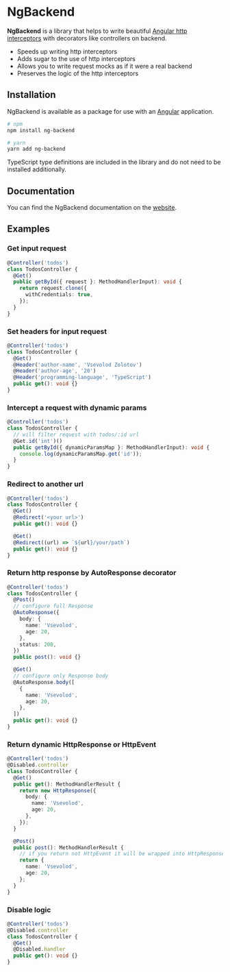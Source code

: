 # NgBackend

**NgBackend** is a library that helps to write beautiful [Angular http interceptors](https://angular.io/api/common/http/HttpInterceptor) with decorators like controllers on backend.

- Speeds up writing http interceptors
- Adds sugar to the use of http interceptors
- Allows you to write request mocks as if it were a real backend
- Preserves the logic of the http interceptors

## Installation

NgBackend is available as a package for use with an [Angular](https://angular.io/) application.

```bash
# npm
npm install ng-backend
```

```bash
# yarn
yarn add ng-backend
```

TypeScript type definitions are included in the library and do not need to be installed additionally.

## Documentation

You can find the NgBackend documentation on the [website](https://vsezol.github.io/ng-backend/).

## Examples

### Get input request

```typescript
@Controller('todos')
class TodosController {
  @Get()
  public getById({ request }: MethodHandlerInput): void {
    return request.clone({
      withCredentials: true,
    });
  }
}
```

### Set headers for input request

```typescript
@Controller('todos')
class TodosController {
  @Get()
  @Header('author-name', 'Vsevolod Zolotov')
  @Header('author-age', '20')
  @Header('programming-language', 'TypeScript')
  public get(): void {}
}
```

### Intercept a request with dynamic params

```typescript
@Controller('todos')
class TodosController {
  // will filter request with todos/:id url
  @Get.id('int')()
  public getById({ dynamicParamsMap }: MethodHandlerInput): void {
    console.log(dynamicParamsMap.get('id'));
  }
}
```

### Redirect to another url

```typescript
@Controller('todos')
class TodosController {
  @Get()
  @Redirect('<your url>')
  public get(): void {}

  @Get()
  @Redirect((url) => `${url}/your/path`)
  public get(): void {}
}
```

### Return http response by AutoResponse decorator

```typescript
@Controller('todos')
class TodosController {
  @Post()
  // configure full Response
  @AutoResponse({
    body: {
      name: 'Vsevolod',
      age: 20,
    },
    status: 200,
  })
  public post(): void {}

  @Get()
  // configure only Response body
  @AutoResponse.body([
    {
      name: 'Vsevolod',
      age: 20,
    },
  ])
  public get(): void {}
}
```

### Return dynamic HttpResponse or HttpEvent

```typescript
@Controller('todos')
@Disabled.controller
class TodosController {
  @Get()
  public get(): MethodHandlerResult {
    return new HttpResponse({
      body: {
        name: 'Vsevolod',
        age: 20,
      },
    });
  }

  @Post()
  public post(): MethodHandlerResult {
    // if you return not HttpEvent it will be wrapped into HttpResponse
    return {
      name: 'Vsevolod',
      age: 20,
    };
  }
}
```

### Disable logic

```typescript
@Controller('todos')
@Disabled.controller
class TodosController {
  @Get()
  @Disabled.handler
  public get(): void {}
}
```
